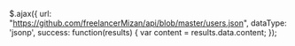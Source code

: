 $.ajax({
    url: "https://github.com/freelancerMizan/api/blob/master/users.json",
    dataType: 'jsonp',
    success: function(results)
    {
        var content = results.data.content;
    });
